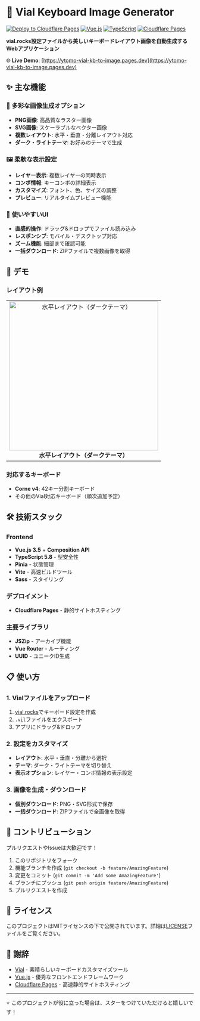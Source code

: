 # 🎹 Vial Keyboard Image Generator

[![Deploy to Cloudflare Pages](https://img.shields.io/badge/deploy-Cloudflare%20Pages-orange)](https://ytomo-vial-kb-to-image.pages.dev)
[![Vue.js](https://img.shields.io/badge/Vue.js-3.5-4FC08D?logo=vue.js)](https://vuejs.org/)
[![TypeScript](https://img.shields.io/badge/TypeScript-5.8-3178C6?logo=typescript)](https://www.typescriptlang.org/)
[![Cloudflare Pages](https://img.shields.io/badge/Cloudflare-Pages-F38020?logo=cloudflare)](https://pages.cloudflare.com/)

**vial.rocks設定ファイルから美しいキーボードレイアウト画像を自動生成するWebアプリケーション**

🌐 **Live Demo**: [https://ytomo-vial-kb-to-image.pages.dev](https://ytomo-vial-kb-to-image.pages.dev)

## ✨ 主な機能

### 🎨 **多彩な画像生成オプション**
- **PNG画像**: 高品質なラスター画像
- **SVG画像**: スケーラブルなベクター画像
- **複数レイアウト**: 水平・垂直・分離レイアウト対応
- **ダーク・ライトテーマ**: お好みのテーマで生成

### 🖼️ **柔軟な表示設定**
- **レイヤー表示**: 複数レイヤーの同時表示
- **コンボ情報**: キーコンボの詳細表示
- **カスタマイズ**: フォント、色、サイズの調整
- **プレビュー**: リアルタイムプレビュー機能

### 📱 **使いやすいUI**
- **直感的操作**: ドラッグ&ドロップでファイル読み込み
- **レスポンシブ**: モバイル・デスクトップ対応
- **ズーム機能**: 細部まで確認可能
- **一括ダウンロード**: ZIPファイルで複数画像を取得

## 🚀 デモ

### レイアウト例
<table>
<tr>
<td align="center">
<img src="frontend/public/images/sample/combined_layers_horizontal_with_combos_dark.png" width="400" alt="水平レイアウト（ダークテーマ）">
<br>
<b>水平レイアウト（ダークテーマ）</b>
</td>
</tr>
</table>

### 対応するキーボード
- **Corne v4**: 42キー分割キーボード
- その他のVial対応キーボード（順次追加予定）

## 🛠️ 技術スタック

### Frontend
- **Vue.js 3.5** + **Composition API**
- **TypeScript 5.8** - 型安全性
- **Pinia** - 状態管理
- **Vite** - 高速ビルドツール
- **Sass** - スタイリング

### デプロイメント
- **Cloudflare Pages** - 静的サイトホスティング

### 主要ライブラリ
- **JSZip** - アーカイブ機能
- **Vue Router** - ルーティング
- **UUID** - ユニークID生成

## 📋 使い方

### 1. Vialファイルをアップロード
1. [vial.rocks](https://vial.rocks)でキーボード設定を作成
2. `.vil`ファイルをエクスポート
3. アプリにドラッグ&ドロップ

### 2. 設定をカスタマイズ
- **レイアウト**: 水平・垂直・分離から選択
- **テーマ**: ダーク・ライトテーマを切り替え
- **表示オプション**: レイヤー・コンボ情報の表示設定

### 3. 画像を生成・ダウンロード
- **個別ダウンロード**: PNG・SVG形式で保存
- **一括ダウンロード**: ZIPファイルで全画像を取得



## 🤝 コントリビューション

プルリクエストやIssueは大歓迎です！

1. このリポジトリをフォーク
2. 機能ブランチを作成 (`git checkout -b feature/AmazingFeature`)
3. 変更をコミット (`git commit -m 'Add some AmazingFeature'`)
4. ブランチにプッシュ (`git push origin feature/AmazingFeature`)
5. プルリクエストを作成

## 📄 ライセンス

このプロジェクトはMITライセンスの下で公開されています。詳細は[LICENSE](LICENSE)ファイルをご覧ください。

## 🙏 謝辞

- [Vial](https://vial.rocks) - 素晴らしいキーボードカスタマイズツール
- [Vue.js](https://vuejs.org/) - 優秀なフロントエンドフレームワーク
- [Cloudflare Pages](https://pages.cloudflare.com/) - 高速静的サイトホスティング

---

⭐ このプロジェクトが役に立った場合は、スターをつけていただけると嬉しいです！
